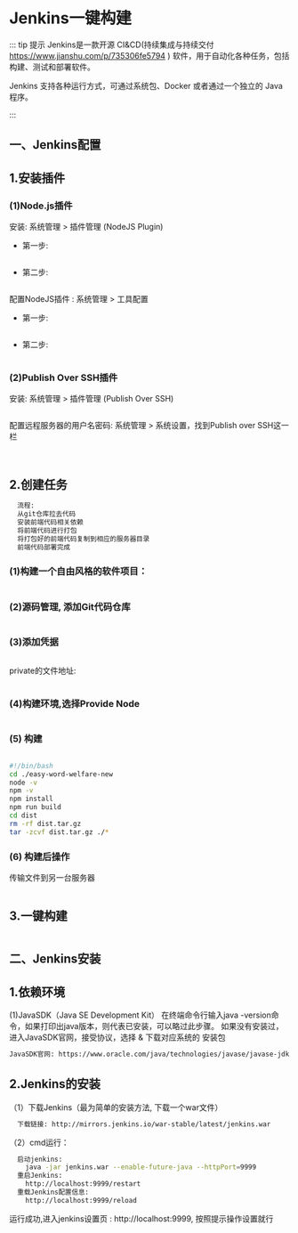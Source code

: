 # Jenkins一键构建
::: tip 提示
Jenkins是一款开源 CI&CD(持续集成与持续交付 https://www.jianshu.com/p/735306fe5794 ) 软件，用于自动化各种任务，包括构建、测试和部署软件。

Jenkins 支持各种运行方式，可通过系统包、Docker 或者通过一个独立的 Java 程序。

:::

## 一、Jenkins配置
## 1.安装插件

### (1)Node.js插件

   安装: 系统管理 > 插件管理 (NodeJS Plugin)

   * 第一步:

   <img :src="$withBase('/jenkins/node1.jpg')">
   
   * 第二步:

   <img :src="$withBase('/jenkins/node.jpg')">

   配置NodeJS插件 : 系统管理 > 工具配置

   * 第一步:

   <img :src="$withBase('/jenkins/nodeSet1.jpg')">
   
   * 第二步:
   
   <img :src="$withBase('/jenkins/nodeSet.jpg')">

### (2)Publish Over SSH插件
   
   安装:  系统管理 > 插件管理 (Publish Over SSH)

   <img :src="$withBase('/jenkins/ssh.jpg')">
   
   配置远程服务器的用户名密码: 系统管理 > 系统设置，找到Publish over SSH这一栏

   <img :src="$withBase('/jenkins/sshSet1.jpg')">
   <img :src="$withBase('/jenkins/sshSet2.jpg')">

## 2.创建任务
``` bash
  流程: 
  从git仓库拉去代码
  安装前端代码相关依赖
  将前端代码进行打包
  将打包好的前端代码复制到相应的服务器目录
  前端代码部署完成
```
### (1)构建一个自由风格的软件项目：

  <img :src="$withBase('/jenkins/plan1.jpg')">

### (2)源码管理, 添加Git代码仓库

<img :src="$withBase('/jenkins/plan2.jpg')">

### (3)添加凭据

<img :src="$withBase('/jenkins/pinju.jpg')">

private的文件地址: 

<img :src="$withBase('/jenkins/private.jpg')">

### (4)构建环境,选择Provide Node

<img :src="$withBase('/jenkins/plan3.jpg')">

### (5) 构建

<img :src="$withBase('/jenkins/plan4.jpg')">

``` bash
#!/bin/bash
cd ./easy-word-welfare-new
node -v
npm -v
npm install
npm run build
cd dist
rm -rf dist.tar.gz
tar -zcvf dist.tar.gz ./*
```

### (6) 构建后操作

传输文件到另一台服务器

<img :src="$withBase('/jenkins/plan5.jpg')">

## 3.一键构建

<img :src="$withBase('/jenkins/gou1.jpg')">

## 二、Jenkins安装
## 1.依赖环境

(1)JavaSDK（Java SE Development Kit）
在终端命令行输入java -version命令，如果打印出java版本，则代表已安装，可以略过此步骤。
如果没有安装过，进入JavaSDK官网，接受协议，选择 & 下载对应系统的 安装包
``` bash
JavaSDK官网: https://www.oracle.com/java/technologies/javase/javase-jdk8-downloads.html
```
## 2.Jenkins的安装

（1）下载Jenkins（最为简单的安装方法, 下载一个war文件）

``` bash
  下载链接: http://mirrors.jenkins.io/war-stable/latest/jenkins.war
```

（2）cmd运行：
``` bash
  启动jenkins:
    java -jar jenkins.war --enable-future-java --httpPort=9999
  重启Jenkins:
    http://localhost:9999/restart
  重载Jenkins配置信息:
    http://localhost:9999/reload
```
运行成功,进入jenkins设置页 : http://localhost:9999, 按照提示操作设置就行





